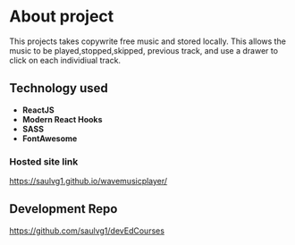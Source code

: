 # About project

This projects takes copywrite free music and stored locally. This allows the music to be played,stopped,skipped, previous track, and use a drawer to click on each individiual track.

## Technology used

- **ReactJS**
- **Modern React Hooks**
- **SASS**
- **FontAwesome**

### Hosted site link

https://saulvg1.github.io/wavemusicplayer/

## Development Repo
https://github.com/saulvg1/devEdCourses
